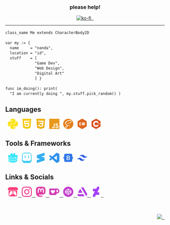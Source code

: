 <div align="center">
<h3> please help! </h3>
<a href="https://ko-fi.com/L3L536B9Z"><img src="https://ko-fi.com/img/githubbutton_sm.svg" alt="ko-fi"/> &nbsp; </a>
</div>

<hr>

```gdscript
class_name Me extends CharacterBody2D

var my := {
  name     = "nanda",
  location = "id",
  stuff    = [
             "Game Dev",
             "Web Design",
             "Digital Art"
             ] }

func im_doing(): print(
  "I am currently doing ", my.stuff.pick_random() )

```

## Languages

&nbsp;
<img height="32" width="32" src="icons/python.svg" alt="Python"/> &nbsp;
<img height="32" width="32" src="icons/html5.svg" alt="HTML"/> &nbsp;
<img height="32" width="32" src="icons/css3.svg" alt="CSS"/> &nbsp;
<img height="32" width="32" src="icons/javascript.svg" alt="JavaScript"/> &nbsp;
<img height="32" width="32" src="icons/sass.svg" alt="Sass"/> &nbsp;
<img height="32" width="32" src="icons/csharp.svg" alt="C#"/> &nbsp;
<img height="32" width="32" src="icons/cplusplus.svg" alt="C++"/> &nbsp;
</br>

## Tools & Frameworks

&nbsp;
<img height="32" width="32" src="icons/godotengine.svg" alt="Godot Engine"/> &nbsp;
<img height="32" width="32" src="icons/aseprite.svg" alt="Aseprite"/> &nbsp;
<img height="32" width="32" src="icons/sublimetext.svg" alt="Sublime Text"/> &nbsp;
<img height="32" width="32" src="icons/visualstudiocode.svg" alt="Visual Studio Code"/> &nbsp;
<img height="32" width="32" src="icons/bootstrap.svg" alt="Bootstrap"/> &nbsp;
<img height="32" width="32" src="icons/tailwindcss.svg" alt="Tailwind CSS"/> &nbsp;
</br>

## Links & Socials

<div>
&nbsp;
<a href="https://nnda.itch.io"><img height="32" width="32" src="icons/itchdotio.svg" alt="Itch.io"/> &nbsp; </a>
<a href="https://www.instagram.com/nnda.afrd"><img height="32" width="32" src="icons/instagram.svg" alt="Instagram"/> &nbsp; </a>
<a href="https://mastodon.art/@nnda"><img height="32" width="32" src="icons/mastodon.svg" alt="Mastodon"/> &nbsp; </a>
<a href="https://ko-fi.com/nnda_"><img height="32" width="32" src="icons/kofi.svg" alt="Ko-fi"/> &nbsp; </a>
<a href="https://codepen.io/nnda"><img height="32" width="32" src="icons/codepen.svg" alt="CodePen"/> &nbsp; </a>
<a href="https://www.artstation.com/nnda"><img height="32" width="32" src="icons/artstation.svg" alt="ArtStation"/> &nbsp; </a>
<a href="https://www.artstation.com/nnda"><img height="32" width="32" src="icons/deviantart.svg" alt="DeviantArt"/> &nbsp; </a>
</div>
</br>

</br>
</br>

<div align="right">
<a href="https://github.com/nndda"><img height="28" src="https://img.shields.io/badge/Discord-nndd%230099-3841a1?style=flat-square&logo=discord&logoColor=white&labelColor=5865F2"/> &nbsp; </a>
</div>
